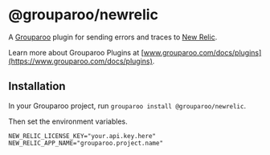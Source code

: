 # @grouparoo/newrelic

A [Grouparoo](https://www.grouparoo.com) plugin for sending errors and traces to [New Relic](https://newrelic.com/).

Learn more about Grouparoo Plugins at [www.grouparoo.com/docs/plugins](https://www.grouparoo.com/docs/plugins).

## Installation

In your Grouparoo project, run `grouparoo install @grouparoo/newrelic`.

Then set the environment variables.

```
NEW_RELIC_LICENSE_KEY="your.api.key.here"
NEW_RELIC_APP_NAME="grouparoo.project.name"
```
